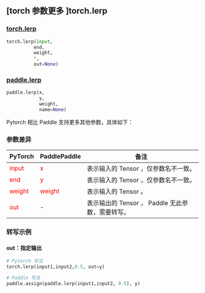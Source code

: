 ## [torch 参数更多 ]torch.lerp
### [torch.lerp](https://pytorch.org/docs/stable/generated/torch.lerp.html?highlight=lerp#torch.lerp)

```python
torch.lerp(input,
          end,
          weight,
          *,
          out=None)
```

### [paddle.lerp](https://www.paddlepaddle.org.cn/documentation/docs/zh/develop/api/paddle/lerp_cn.html#lerp)

```python
paddle.lerp(x,
            y,
            weight,
            name=None)
```

Pytorch 相比 Paddle 支持更多其他参数，具体如下：
### 参数差异
|    PyTorch        | PaddlePaddle | 备注                                                   |
| ------------- | ------------ | ------------------------------------------------------ |
| <font color='red'> input </font> | <font color='red'> x </font> | 表示输入的 Tensor ，仅参数名不一致。  |
| <font color='red'> end </font> | <font color='red'> y </font> | 表示输入的 Tensor ，仅参数名不一致。  |
| <font color='red'> weight </font> | <font color='red'> weight </font> | 表示输入的 Tensor 。  |
| <font color='red'> out </font> | -  | 表示输出的 Tensor ， Paddle 无此参数，需要转写。    |



### 转写示例
#### out：指定输出
```python
# Pytorch 写法
torch.lerp(input1,input2,0.5, out=y)

# Paddle 写法
paddle.assign(paddle.lerp(input1,input2, 0.5), y)
```
